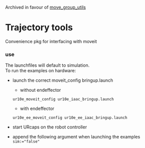 Archived in favour of [move_group_utils](https://github.com/vinceHuyghe/move_group_utils)

# Trajectory tools

Convenience pkg for interfacing with moveit

### use

The launchfiles will default to simulation.  
To run the examples on hardware:

- launch the correct moveit_config bringup.launch

  - without endeffector

  ```shell
  ur10e_moveit_config ur10e_iaac_bringup.launch 
  ```

  - with endeffector

  ```shell
  ur10e_ee_moveit_config ur10e_ee_iaac_bringup.launch 
  ```

- start URcaps on the robot controller

- append the following argument when launching the examples `sim:="false"`
